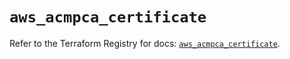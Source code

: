 # `aws_acmpca_certificate`

Refer to the Terraform Registry for docs: [`aws_acmpca_certificate`](https://registry.terraform.io/providers/hashicorp/aws/5.42.0/docs/resources/acmpca_certificate).
